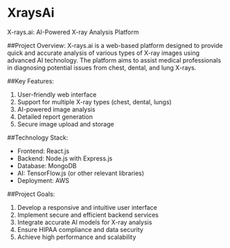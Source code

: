 # XraysAi

X-rays.ai: AI-Powered X-ray Analysis Platform

##Project Overview:
X-rays.ai is a web-based platform designed to provide quick and accurate analysis of various types of X-ray images using advanced AI technology. The platform aims to assist medical professionals in diagnosing potential issues from chest, dental, and lung X-rays.

##Key Features:
1. User-friendly web interface
2. Support for multiple X-ray types (chest, dental, lungs)
3. AI-powered image analysis
4. Detailed report generation
5. Secure image upload and storage

##Technology Stack:
- Frontend: React.js
- Backend: Node.js with Express.js
- Database: MongoDB
- AI: TensorFlow.js (or other relevant libraries)
- Deployment: AWS

##Project Goals:
1. Develop a responsive and intuitive user interface
2. Implement secure and efficient backend services
3. Integrate accurate AI models for X-ray analysis
4. Ensure HIPAA compliance and data security
5. Achieve high performance and scalability

